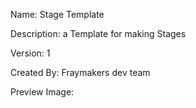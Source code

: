 Name: Stage Template

Description: a Template for making Stages

Version: 1

Created By: Fraymakers dev team

Preview Image:




